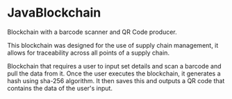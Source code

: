# JavaBlockchain
Blockchain with a barcode scanner and QR Code producer.

This blockchain was designed for the use of supply chain management, it allows for traceability across all points of a supply chain. 

Blockchain that requires a user to input set details and scan a barcode and pull the data from it. Once the user executes the blockchain, it generates a hash using sha-256 algorithm. 
It then saves this and outputs a QR code that contains the data of the user's input. 
